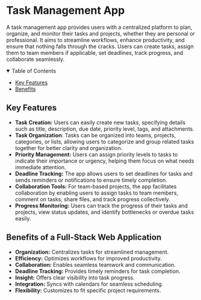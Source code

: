 # Task Management App

A task management app provides users with a centralized platform to plan, organize, and monitor their tasks and projects, whether they are personal or professional. It aims to streamline workflows, enhance productivity, and ensure that nothing falls through the cracks. Users can create tasks, assign them to team members if applicable, set deadlines, track progress, and collaborate seamlessly.

<details open>
<summary> Table of Contents</summary>
<p>
  
* [Key Features](#key-features)
* [Benefits](#benefits-of-a-full-stack-web-application)
  
</p>
  
</details>

## Key Features
- **Task Creation:** Users can easily create new tasks, specifying details such as title, description, due date, priority level, tags, and attachments.
- **Task Organization**: Tasks can be organized into teams, projects, categories, or lists, allowing users to categorize and group related tasks together for better clarity and organization.
- **Priority Management:** Users can assign priority levels to tasks to indicate their importance or urgency, helping them focus on what needs immediate attention.
- **Deadline Tracking:** The app allows users to set deadlines for tasks and sends reminders or notifications to ensure timely completion.
- **Collaboration Tools:** For team-based projects, the app facilitates collaboration by enabling users to assign tasks to team members, comment on tasks, share files, and track progress collectively.
- **Progress Monitoring:** Users can track the progress of their tasks and projects, view status updates, and identify bottlenecks or overdue tasks easily.

## Benefits of a Full-Stack Web Application
- **Organization:** Centralizes tasks for streamlined management.
- **Efficiency:** Optimizes workflows for improved productivity.
- **Collaboration:** Enables seamless teamwork and communication.
- **Deadline Tracking:** Provides timely reminders for task completion.
- **Insight:** Offers clear visibility into task progress.
- **Integration:** Syncs with calendars for seamless scheduling.
- **Flexibility:** Customizes to fit specific project requirements.
